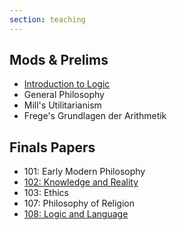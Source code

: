```yaml
---
section: teaching
---
```

## Mods &amp; Prelims

- [Introduction to Logic](/teaching/logic)
- General Philosophy
- Mill's Utilitarianism
- Frege's Grundlagen der Arithmetik

## Finals Papers

- 101: Early Modern Philosophy
- [102: Knowledge and Reality](/teaching/k&amp;r)
- 103: Ethics
- 107: Philosophy of Religion
- [108: Logic and Language](/teaching/language)
